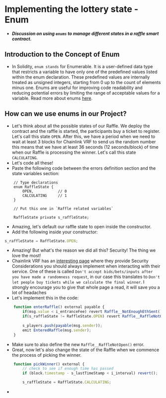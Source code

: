 # Implementing the lottery state - Enum
- ***Discussion on using `enums` to manage different states in a raffle smart contract.***

## Introduction to the Concept of Enum
- In Solidity, `enum stands` for Enumerable. It is a user-defined data type that restricts a variable to have only one of the predefined values listed within the enum declaration. These predefined values are internally treated as unsigned integers, starting from 0 up to the count of elements minus one. Enums are useful for improving code readability and reducing potential errors by limiting the range of acceptable values for a variable. Read more about enums [here](https://docs.soliditylang.org/en/v0.8.26/types.html#enums).

## How can we use enums in our Project?
- Let's think about all the possible states of our Raffle. We deploy the contract and the raffle is started, the participants buy a ticket to register. Let's call this state `OPEN`. After this, we have a period when we need to wait at least 3 blocks for Chainlink VRF to send us the random number this means that we have at least 36 seconds (12 seconds/block) of time when our Raffle is processing the winner. Let's call this state `CALCULATING`.
- Let's code all these!
- Paste the following code between the errors definition section and the state variables section:

```solidity
    // Type declarations
    enum RaffleState {
        OPEN,           // 0
        CALCULATING     // 1
    }

    // Put this one in `Raffle related variables`

    RaffleState private s_raffleState;
```

- Amazing, let's default our raffle state to open inside the constructor.
- Add the following inside your constructor:

```javascript
s_raffleState = RaffleState.OPEN;
```

- Amazing! But what's the reason we did all this? Security! The thing we love the most!
- Chainlink VRF has an [interesting page](https://docs.chain.link/vrf/v2-5/security) where they provide Security Considerations you should always implement when interacting with their service. One of these is called `Don't accept bids/bets/inputs after you have made a randomness request`, in our case this translates to `Don't let people buy tickets while we calculate the final winner`. I strongly encourage you to give that whole page a read, it will save you a lot of headaches
- Let's implement this in the code:

```javascript
    function enterRaffle() external payable {
        if(msg.value < i_entranceFee) revert Raffle__NotEnoughEthSent();
        if(s_raffleState != RaffleState.OPEN) revert Raffle__RaffleNotOpen(); // If not open you don't enter.
        
        s_players.push(payable(msg.sender));
        emit EnteredRaffle(msg.sender);
    }
```

- Make sure to also define the new `Raffle__RaffleNotOpen()` error.
- Great, now let's also change the state of the Raffle when we commence the process of picking the winner.

```javascript
    function pickWinner() external {
        // check to see if enough time has passed
        if (block.timestamp - s_lastTimeStamp < i_interval) revert();

        s_raffleState = RaffleState.CALCULATING;
```

- 